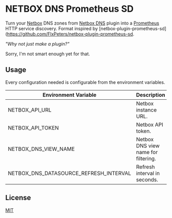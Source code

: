 # NETBOX DNS Prometheus SD

Turn your [Netbox](https://netboxlabs.com) DNS zones from [Netbox DNS](https://github.com/netbox-community/netbox-dns) plugin into a [Prometheus](https://prometheus.io/) HTTP service discovery. Format inspired by [netbox-plugin-prometheus-sd](https://github.com/FlxPeters/netbox-plugin-prometheus-sd.

*"Why not just make a plugin?"*

Sorry, I'm not smart enough yet for that.

## Usage

Every configuration needed is configurable from the environment variables.

| Environment Variable | Description | Example |
|----------------------|-------------|---------|
| NETBOX_API_URL | Netbox instance URL. | https://netbox.example.com |
| NETBOX_API_TOKEN | Netbox API token. | supersecrettoken69420 |
| NETBOX_DNS_VIEW_NAME | Netbox DNS view name for filtering. | "Default" |
| NETBOX_DNS_DATASOURCE_REFRESH_INTERVAL | Refresh interval in seconds. | 60 |

## License

[MIT](./LICENSE)
